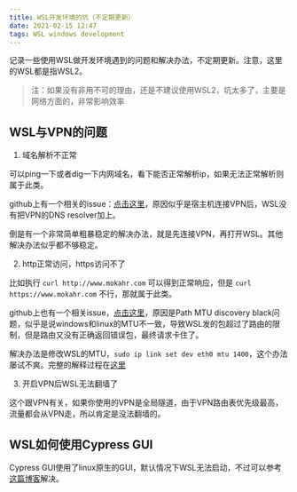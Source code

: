 ```yaml
---
title: WSL开发环境的坑（不定期更新）
date: 2021-02-15 12:47
tags: WSL windows development
---
```


记录一些使用WSL做开发环境遇到的问题和解决办法，不定期更新。注意，这里的WSL都是指WSL2。

> 注：如果没有非用不可的理由，还是不建议使用WSL2，坑太多了，主要是网络方面的，非常影响效率

## WSL与VPN的问题

1. 域名解析不正常

可以ping一下或者dig一下内网域名，看下能否正常解析ip，如果无法正常解析则属于此类。

github上有一个相关的issue：[点击这里](https://github.com/microsoft/WSL/issues/5068)，原因似乎是宿主机连接VPN后，WSL没有把VPN的DNS resolver加上。

倒是有一个非常简单粗暴稳定的解决办法，就是先连接VPN，再打开WSL。其他解决办法似乎都不够稳定。

2. http正常访问，https访问不了

比如执行 `curl http://www.mokahr.com` 可以得到正常响应，但是 `curl https://www.mokahr.com` 不行，那就属于此类。

github上也有一个相关issue，[点击这里](https://github.com/microsoft/WSL/issues/4698)，原因是Path MTU discovery black问题，似乎是说windows和linux的MTU不一致，导致WSL发的包超过了路由的限制，但是路由又没有正确返回错误包，最终请求卡住了。

解决办法是修改WSL的MTU，`sudo ip link set dev eth0 mtu 1400`，这个办法屡试不爽。完整的解释过程在[这里](https://github.com/microsoft/WSL/issues/4698#issuecomment-728967624)

3. 开启VPN后WSL无法翻墙了

这个跟VPN有关，如果你使用的VPN是全局隧道，由于VPN路由表优先级最高，流量都会从VPN走，所以肯定是没法翻墙的。

## WSL如何使用Cypress GUI

Cypress GUI使用了linux原生的GUI，默认情况下WSL无法启动，不过可以参考[这篇博客](https://nickymeuleman.netlify.app/blog/gui-on-wsl2-cypress)解决。
